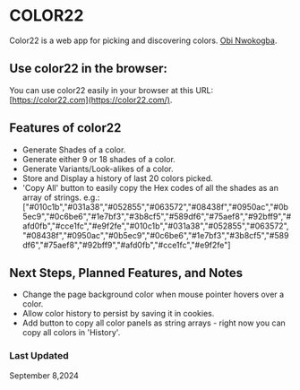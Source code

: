 # COLOR22

Color22 is a web app for picking and discovering colors. [Obi Nwokogba](https://obilo.io/).

## Use color22 in the browser:

You can use color22 easily in your browser at this URL: [https://color22.com](https://color22.com/).

## Features of color22

- Generate Shades of a color.
- Generate either 9 or 18 shades of a color.
- Generate Variants/Look-alikes of a color.
- Store and Display a history of last 20 colors picked.
- 'Copy All' button to easily copy the Hex codes of all the shades as an array of strings. e.g.: ["#010c1b","#031a38","#052855","#063572","#08438f","#0950ac","#0b5ec9","#0c6be6","#1e7bf3","#3b8cf5","#589df6","#75aef8","#92bff9","#afd0fb","#cce1fc","#e9f2fe","#010c1b","#031a38","#052855","#063572","#08438f","#0950ac","#0b5ec9","#0c6be6","#1e7bf3","#3b8cf5","#589df6","#75aef8","#92bff9","#afd0fb","#cce1fc","#e9f2fe"]

## Next Steps, Planned Features, and Notes

- Change the page background color when mouse pointer hovers over a color.
- Allow color history to persist by saving it in cookies.
- Add button to copy all color panels as string arrays - right now you can copy all colors in 'History'.

### Last Updated

September 8,2024
